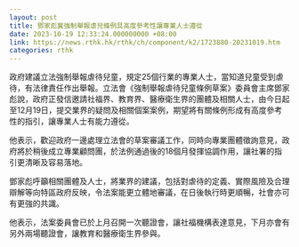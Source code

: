 ```yaml
---
layout: post
title: 鄧家彪冀強制舉報虐兒條例具高度參考性讓專業人士遵從
date: 2023-10-19 12:33:24.000000000 +08:00
link: https://news.rthk.hk/rthk/ch/component/k2/1723880-20231019.htm
categories: rthk
---
```


政府建議立法強制舉報虐待兒童，規定25個行業的專業人士，當知道兒童受到虐待，有法律責任作出舉報。立法會《強制舉報虐待兒童條例草案》委員會主席鄧家彪說，政府正發信邀請社福界、教育界、醫療衛生界的團體及相關人士，由今日起至12月19日，提交業界的疑問及相關個案案例，期望將有關條例形成有高度參考性的指引，讓專業人士有能力遵從。

他表示，歡迎政府一邊處理立法會的草案審議工作，同時向專業團體徵詢意見，政府將於稍後成立專業顧問團，於法例通過後的18個月發揮協調作用，讓社署的指引更清晰及容易落地。

鄧家彪呼籲相關團體及人士，將業界的建議，包括對虐待的定義、實際風險及合理辯解等向特區政府反映，令法案能更立體地審議，在日後執行時更順暢，社會亦可有更強的共識。

他表示，法案委員會已於上月召開一次聽證會，讓社福機構表達意見，下月亦會有另外兩場聽證會，讓教育和醫療衛生界參與。
